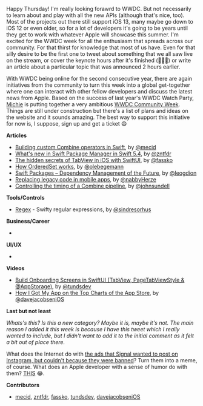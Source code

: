 Happy Thursday! I'm really looking forawrd to WWDC. But not necessarily to learn about and play with all the new APIs (although that's nice, too). Most of the projects out there still support iOS 13, many maybe go down to iOS 12 or even older, so for a lot of developers it's going to be years until they get to work with whatever Apple will showcase this summer. I'm excited for the WWDC week for all the enthusiasm that spreads across our community. For that thirst for knowledge that most of us have. Even for that silly desire to be the first one to tweet about something that we all saw live on the stream, or cover the keynote hours after it's finished (🙋‍♂️🙈) or write an article about a particular topic that was announced 2 hours earlier. 

With WWDC being online for the second consecutive year, there are again initiatives from the community to turn this week into a global get-together where one can interact with other fellow developers and discuss the latest news from Apple. Based on the success of last year's WWDC Watch Party, [Michie](https://twitter.com/michieriffic) is putting together a very ambitious [WWDC Community Week](https://wwdc.community/). Things are still under construction but there's a list of plans and ideas on the website and it sounds amazing. The best way to support this initiative for now is, I suppose, sign up and get a ticket 😄

**Articles**

* [Building custom Combine operators in Swift](https://swiftwithmajid.com/2021/04/28/building-custom-combine-operators-in-swift/), by [@mecid](https://twitter.com/mecid)
* [What's new in Swift Package Manager in Swift 5.4](https://www.fivestars.blog/articles/spm-5-4/), by [@zntfdr](https://twitter.com/zntfdr)
* [The hidden secrets of TabView in iOS with SwiftUI](https://kristaps.me/blog/swiftui-tabview/), by [@fassko](https://twitter.com/fassko)
* [How OrderedSet works](https://oleb.net/2021/ordered-set/), by [@olebegemann](https://twitter.com/olebegemann)
* [Swift Packages – Dependency Management of the Future](https://learningswift.brightdigit.com/swift-dependency-management-spm/), by [@leogdion](http://twitter.com/leogdion)
* [Replacing legacy code in mobile apps](https://www.ittybittyapps.com/blog/2021-04-30-replacing-legacy-code-in-mobile-apps/), by [@nabbyHerze](https://twitter.com/nabbyHerze)
* [Controlling the timing of a Combine pipeline](https://www.swiftbysundell.com/articles/controlling-the-timing-of-a-combine-pipeline/), by [@johnsundell](https://twitter.com/johnsundell)

**Tools/Controls**

* [Regex](https://github.com/sindresorhus/Regex) - Swifty regular expressions, by [@sindresorhus](https://twitter.com/sindresorhus)

**Business/Career**

*

**UI/UX**

*

**Videos**

* [Build Onboarding Screens in SwiftUI (TabView, PageTabViewStyle & @AppStorage)](https://youtu.be/HXYqU5ClIk4), by [@tundsdev](https://twitter.com/tundsdev)
* [How I Got My App on the Top Charts of the App Store](https://youtu.be/4vx91PcPSBQ), by [@davejacobseniOS](https://twitter.com/davejacobseniOS)

**Last but not least**

_Whats's this? Is this a new category? Maybe it is, maybe it's not. The main reason I added it this week is because I have this tweet which I really wanted to include, but I didn't want to add it to the initial comment as it felt a bit out of place there._

What does the Internet do with [the ads that Signal wanted to post on Instagram, but couldn't because they were banned](https://signal.org/blog/the-instagram-ads-you-will-never-see/)? Turn them into a meme, of course. What does an Apple developer with a sense of humor do with them? [THIS](https://twitter.com/icanzilb/status/1389952573256437762) 😂.


**Contributors**

* [mecid](https://github.com/mecid), [zntfdr](https://github.com/zntfdr), [fassko](https://github.com/fassko), [tundsdev](https://github.com/tunds), [davejacobseniOS](https://twitter.com/davejacobseniOS)
